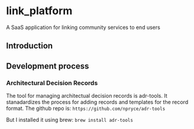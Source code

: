 # link_platform
A SaaS application for linking community services to end users

## Introduction


## Development process

### Architectural Decision Records

The tool for managing architectual decision records is adr-tools. 
It stanadardizes the process for adding records and templates for the record format.
The github repo is:
`https://github.com/npryce/adr-tools`

But I installed it using brew:
`brew install adr-tools`

